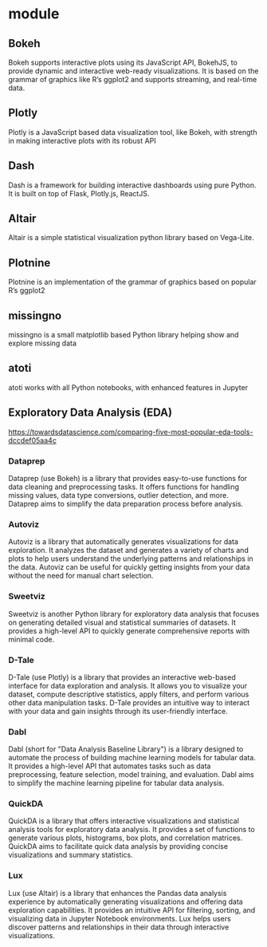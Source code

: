 # module

## Bokeh
Bokeh supports interactive plots using its JavaScript API, BokehJS, to provide dynamic and interactive web-ready visualizations.
It is based on the grammar of graphics like R’s ggplot2 and supports streaming, and real-time data.

## Plotly
Plotly is a JavaScript based data visualization tool, like Bokeh, with strength in making interactive plots with its robust API

## Dash
Dash is a framework for building interactive dashboards using pure Python. It is built on top of Flask, Plotly.js, ReactJS.

## Altair
Altair is a simple statistical visualization python library based on Vega-Lite.

## Plotnine
Plotnine is an implementation of the grammar of graphics based on popular R’s ggplot2

## missingno
missingno is a small matplotlib based Python library helping show and explore missing data

## atoti
atoti works with all Python notebooks, with enhanced features in Jupyter

## Exploratory Data Analysis (EDA) 
https://towardsdatascience.com/comparing-five-most-popular-eda-tools-dccdef05aa4c

### Dataprep
Dataprep (use Bokeh) is a library that provides easy-to-use functions for data cleaning and preprocessing tasks. It offers functions for handling missing values, data type conversions, outlier detection, and more. Dataprep aims to simplify the data preparation process before analysis.

### Autoviz
Autoviz is a library that automatically generates visualizations for data exploration. It analyzes the dataset and generates a variety of charts and plots to help users understand the underlying patterns and relationships in the data. Autoviz can be useful for quickly getting insights from your data without the need for manual chart selection.

### Sweetviz 
Sweetviz is another Python library for exploratory data analysis that focuses on generating detailed visual and statistical summaries of datasets. It provides a high-level API to quickly generate comprehensive reports with minimal code.

### D-Tale 
D-Tale (use Plotly) is a library that provides an interactive web-based interface for data exploration and analysis. It allows you to visualize your dataset, compute descriptive statistics, apply filters, and perform various other data manipulation tasks. D-Tale provides an intuitive way to interact with your data and gain insights through its user-friendly interface.

### Dabl
Dabl (short for "Data Analysis Baseline Library") is a library designed to automate the process of building machine learning models for tabular data. It provides a high-level API that automates tasks such as data preprocessing, feature selection, model training, and evaluation. Dabl aims to simplify the machine learning pipeline for tabular data analysis.

### QuickDA
QuickDA is a library that offers interactive visualizations and statistical analysis tools for exploratory data analysis. It provides a set of functions to generate various plots, histograms, box plots, and correlation matrices. QuickDA aims to facilitate quick data analysis by providing concise visualizations and summary statistics.

### Lux
Lux (use Altair) is a library that enhances the Pandas data analysis experience by automatically generating visualizations and offering data exploration capabilities. It provides an intuitive API for filtering, sorting, and visualizing data in Jupyter Notebook environments. Lux helps users discover patterns and relationships in their data through interactive visualizations.
